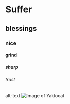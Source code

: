 # Suffer
## blessings
### nice
#### grind
##### sharp
###### trust
alt-text ![Image of Yaktocat](https://octodex.github.com/images/yaktocat.png)
